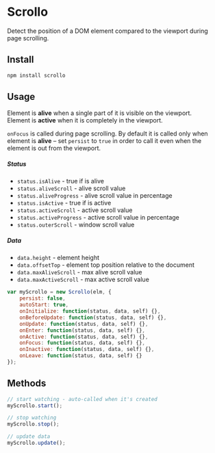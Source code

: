 # Scrollo
Detect the position of a DOM element compared to the viewport during page scrolling.

## Install

```sh
npm install scrollo
```

## Usage

Element is **alive** when a single part of it is visible on the viewport.<br />
Element is **active** when it is completely in the viewport.

```onFocus``` is called during page scrolling. By default it is called only when element is **alive** – set ```persist``` to ```true``` in order to call it even when the element is out from the viewport.

##### Status
- ```status.isAlive``` - true if is alive
- ```status.aliveScroll``` - alive scroll value
- ```status.aliveProgress``` - alive scroll value in percentage
- ```status.isActive``` - true if is active
- ```status.activeScroll``` - active scroll value
- ```status.activeProgress``` - active scroll value in percentage
- ```status.outerScroll``` - window scroll value

##### Data
- ```data.height``` - element height
- ```data.offsetTop``` - element top position relative to the document
- ```data.maxAliveScroll``` - max alive scroll value
- ```data.maxActiveScroll``` - max active scroll value

```javascript
var myScrollo = new Scrollo(elm, {
    persist: false,
    autoStart: true,
    onInitialize: function(status, data, self) {},
    onBeforeUpdate: function(status, data, self) {},
    onUpdate: function(status, data, self) {},
    onEnter: function(status, data, self) {},
    onActive: function(status, data, self) {},
    onFocus: function(status, data, self) {},
    onInactive: function(status, data, self) {},
    onLeave: function(status, data, self) {}
});
```

## Methods

```javascript
// start watching - auto-called when it's created
myScrollo.start();

// stop watching
myScrollo.stop();

// update data
myScrollo.update();
```
